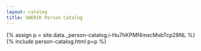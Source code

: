 ```yaml
---
layout: catalog
title: SWERIK Person Catalog
---
```

{% assign p = site.data._person-catalog.i-Hu7hKPMf4mxcMxbTcp28NL %}
{% include person-catalog.html p=p %}

